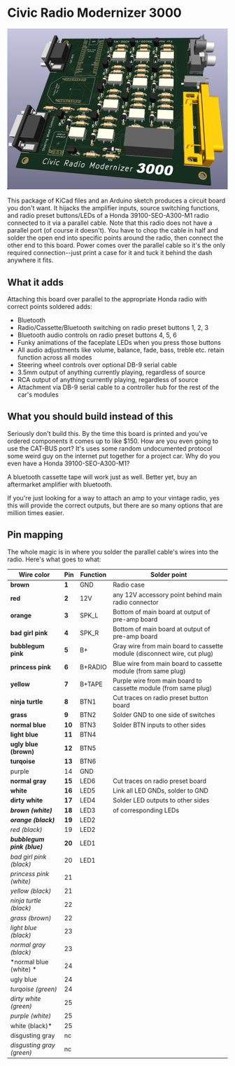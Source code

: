 # Civic Radio Modernizer 3000

![board rendering](https://github.com/userexec/civicradiomodernizer3000/blob/main/board.png?raw=true)

This package of KiCad files and an Arduino sketch produces a circuit board you don't want. It hijacks the amplifier inputs, source switching functions, and radio preset buttons/LEDs of a Honda 39100-SEO-A300-M1 radio connected to it via a parallel cable. Note that this radio does not have a parallel port (of course it doesn't). You have to chop the cable in half and solder the open end into specific points around the radio, then connect the other end to this board. Power comes over the parallel cable so it's the only required connection--just print a case for it and tuck it behind the dash anywhere it fits.

## What it adds

Attaching this board over parallel to the appropriate Honda radio with correct points soldered adds:
- Bluetooth
- Radio/Cassette/Bluetooth switching on radio preset buttons 1, 2, 3
- Bluetooth audio controls on radio preset buttons 4, 5, 6
- Funky animations of the faceplate LEDs when you press those buttons
- All audio adjustments like volume, balance, fade, bass, treble etc. retain function across all modes
- Steering wheel controls over optional DB-9 serial cable
- 3.5mm output of anything currently playing, regardless of source
- RCA output of anything currently playing, regardless of source
- Attachment via DB-9 serial cable to a controller hub for the rest of the car's modules

## What you should build instead of this

Seriously don't build this. By the time this board is printed and you've ordered components it comes up to like $150. How are you even going to use the CAT-BUS port? It's uses some random undocumented protocol some weird guy on the internet put together for a project car. Why do you even have a Honda 39100-SEO-A300-M1?

A bluetooth cassette tape will work just as well. Better yet, buy an aftermarket amplifier with bluetooth.

If you're just looking for a way to attach an amp to your vintage radio, yes this will provide the correct outputs, but there are so many options that are million times easier.

## Pin mapping

The whole magic is in where you solder the parallel cable's wires into the radio. Here's what goes to what:

| Wire color | Pin | Function | Solder point |
| ------- | ------- | ------- | ------- |
| **brown** | **1** | GND | Radio case |
| **red** | **2** | 12V | any 12V accessory point behind main radio connector |
| **orange** | **3** | SPK_L | Bottom of main board at output of pre-amp board |
| **bad girl pink** | **4** | SPK_R | Bottom of main board at output of pre-amp board |
| **bubblegum pink** | **5** | B+ | Gray wire from main board to cassette module (disconnect wire, cut plug) |
| **princess pink** | **6** | B+RADIO | Blue wire from main board to cassette module (from same plug) |
| **yellow** | **7** | B+TAPE | Purple wire from main board to cassette module (from same plug) |
| **ninja turtle** | **8** | BTN1 | Cut traces on radio preset button board |
| **grass** | **9** | BTN2 | Solder GND to one side of switches |
| **normal blue** | **10** | BTN3 | Solder BTN inputs to other sides |
| **light blue** | **11** | BTN4 |  |
| **ugly blue (brown)** | **12** | BTN5 |  |
| **turqoise** | **13** | BTN6 |  |
| purple | 14 | GND |  |
| **normal gray** | **15** | LED6 | Cut traces on radio preset board |
| **white** | **16** | LED5 | Link all LED GNDs, solder to GND |
| **dirty white** | **17** | LED4 | Solder LED outputs to other sides |
| ***brown (white)*** | **18** | LED3 | of corresponding LEDs |
| ***orange (black)*** | **19** | LED2 |  |
| *red (black)* | 19 | LED2 |  |
| ***bubblegum pink (blue)*** | **20** | LED1 |  |
| *bad girl pink (black)* | 20 | LED1 |  |
| *princess pink (white)* | 21 |  |  |
| *yellow (black)* | 21 |  |  |
| *ninja turtle (black)* | 22 |  |  |
| *grass (brown)* | 22 |  |  |
| *light blue (black)* | 23 |  |  |
| *normal gray (black)* | 23 |  |  |
| *normal blue (white) *| 24 |  |  |
| ugly blue | 24 |  |  |
| *turqoise (green)* | 24 |  |  |
| *dirty white (green)* | 25 |  |  |
| *purple (white)* | 25 |  |  |
| white (black)* | 25 |  |  |
| disgusting gray | nc |  |  |
| *disgusting gray (green)* | nc |  |  |